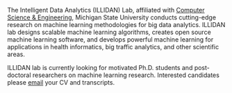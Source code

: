 The Intelligent Data Analytics (ILLIDAN) Lab, affiliated with [Computer Science & Engineering](http://www.cse.msu.edu/), Michigan State University conducts cutting-edge research on machine learning methodologies for big data analytics. ILLIDAN lab designs scalable machine learning algorithms, creates open source machine learning software, and develops powerful machine learning for applications in health informatics, big traffic analytics, and other scientific areas.  

ILLIDAN lab is currently looking for motivated Ph.D. students and post-doctoral researchers on machine learning research. Interested candidates please [email](mailto:jiayuz@msu.edu) your CV and transcripts.